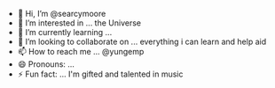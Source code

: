- 👋 Hi, I’m @searcymoore
- 👀 I’m interested in ...  the Universe
- 🌱 I’m currently learning ...
- 💞️ I’m looking to collaborate on ... everything i can learn and help aid
- 📫 How to reach me ... @yungemp
- 😄 Pronouns: ...
- ⚡ Fun fact: ... I'm gifted and talented in music 

<!---
searcymoore/searcymoore is a ✨ special ✨ repository because its `README.md` (this file) appears on your GitHub profile.
You can click the Preview link to take a look at your changes.
--->
<style>
  <button>hello<button/> 


